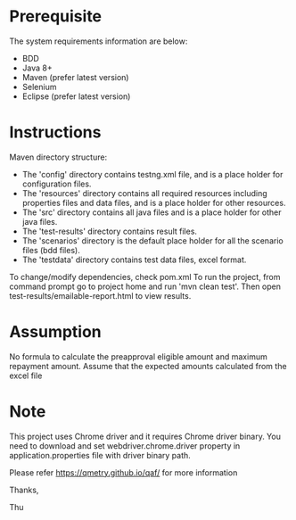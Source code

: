 # Prerequisite
The system requirements information are below:
- BDD
- Java 8+
- Maven (prefer latest version)
- Selenium
- Eclipse (prefer latest version)

# Instructions
Maven directory structure:
- The 'config' directory contains testng.xml file, and is a place holder for configuration files.
- The 'resources' directory contains all required resources including properties files and data files, and is a place holder for other resources.
- The 'src' directory contains all java files and is a place holder for other java files.
- The 'test-results' directory contains result files.
- The 'scenarios' directory is the default place holder for all the scenario files (bdd files).
- The 'testdata' directory contains test data files, excel format.

To change/modify dependencies, check pom.xml
To run the project, from command prompt go to project home and run 'mvn clean test'. Then open test-results/emailable-report.html to view results.

# Assumption
No formula to calculate the preapproval eligible amount and  maximum repayment amount. Assume that the expected amounts calculated from the excel file

# Note
This project uses Chrome driver and it requires Chrome driver binary. You need to download and set webdriver.chrome.driver property in application.properties file with driver binary path.

Please refer https://qmetry.github.io/qaf/ for more information

Thanks,

Thu

